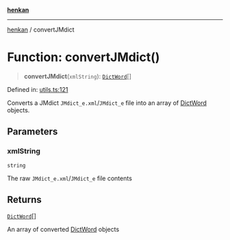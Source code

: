 [**henkan**](../README.md)

***

[henkan](../README.md) / convertJMdict

# Function: convertJMdict()

> **convertJMdict**(`xmlString`): [`DictWord`](../interfaces/DictWord.md)[]

Defined in: [utils.ts:121](https://github.com/Ronokof/Henkan/blob/2ebb5bac1977f3a31819e77efebc48d02b0a7059/src/utils.ts#L121)

Converts a JMdict `JMdict_e.xml`/`JMdict_e` file into an array of [DictWord](../interfaces/DictWord.md) objects.

## Parameters

### xmlString

`string`

The raw `JMdict_e.xml`/`JMdict_e` file contents

## Returns

[`DictWord`](../interfaces/DictWord.md)[]

An array of converted [DictWord](../interfaces/DictWord.md) objects
